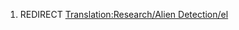 1.  REDIRECT [Translation:Research/Alien
    Detection/el](Translation:Research/Alien_Detection/el "wikilink")